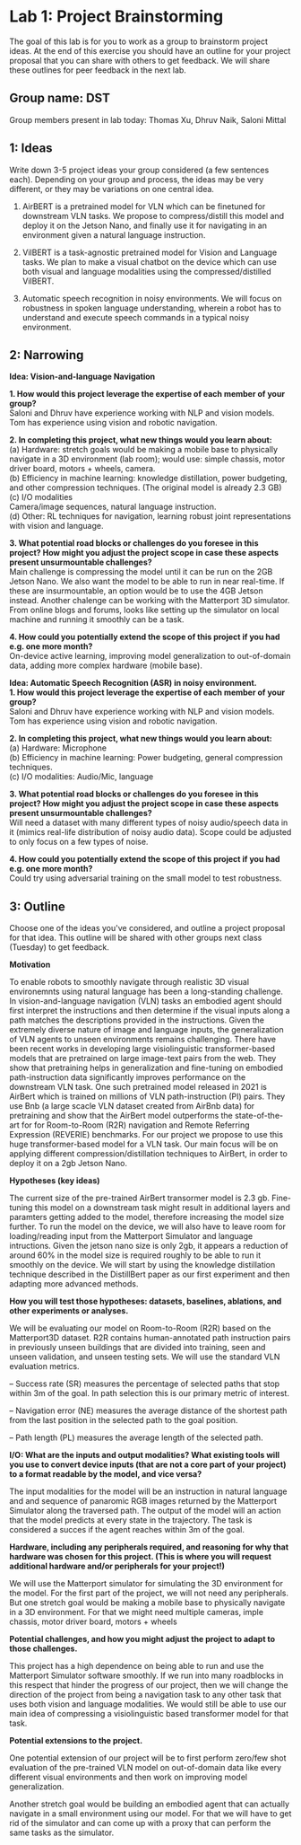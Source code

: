Lab 1: Project Brainstorming
===
The goal of this lab is for you to work as a group to brainstorm project ideas. At the end of this exercise you should have an outline for your project proposal that you can share with others to get feedback. We will share these outlines for peer feedback in the next lab.

Group name: DST
---
Group members present in lab today: Thomas Xu, Dhruv Naik, Saloni Mittal

1: Ideas
----
Write down 3-5 project ideas your group considered (a few sentences each). Depending on your group and process, the ideas may be very different, or they may be variations on one central idea.
 1. AirBERT is a pretrained model for VLN which can be finetuned for downstream VLN tasks. We propose to compress/distill this model and deploy it on the Jetson Nano, and finally use it for navigating in an environment given a natural language instruction.

 2. VilBERT is a task-agnostic pretrained model for Vision and Language tasks. We plan to make a visual chatbot on the device which can use both visual and language modalities using the compressed/distilled VilBERT.
    
 3. Automatic speech recognition in noisy environments. We will focus on robustness in spoken language understanding, wherein a robot has to understand and execute speech commands in a typical noisy environment.


2: Narrowing
----

**Idea: Vision-and-language Navigation**  

**1. How would this project leverage the expertise of each member of your group?**  
Saloni and Dhruv have experience working with NLP and vision models. Tom has experience using vision and robotic navigation.  

**2. In completing this project, what new things would you learn about:**  
(a) Hardware: stretch goals would be making a mobile base to physically navigate in a 3D environment (lab room); would use: simple chassis, motor driver board, motors + wheels, camera.    
(b) Efficiency in machine learning: knowledge distillation, power budgeting, and other compression techniques. (The original model is already 2.3 GB)   
(c) I/O modalities  
Camera/image sequences, natural language instruction.  
(d) Other: RL techniques for navigation, learning robust joint representations with vision and language.

**3. What potential road blocks or challenges do you foresee in this project? How might you adjust the project scope in case these aspects present unsurmountable challenges?**  
Main challenge is compressing the model until it can be run on the 2GB Jetson Nano. We also want the model to be able to run in near real-time. If these are insurmountable, an option would be to use the 4GB Jetson instead. Another chalenge can be working with the Matterport 3D simulator. From online blogs and forums, looks like setting up the simulator on local machine and running it smoothly can be a task.

**4. How could you potentially extend the scope of this project if you had e.g. one more month?**  
On-device active learning, improving model generalization to out-of-domain data, adding more complex hardware (mobile base).  


  
  
**Idea: Automatic Speech Recognition (ASR) in noisy environment.**  
**1. How would this project leverage the expertise of each member of your group?**  
Saloni and Dhruv have experience working with NLP and vision models. Tom has experience using vision and robotic navigation.  

**2. In completing this project, what new things would you learn about:**  
(a) Hardware: Microphone   
(b) Efficiency in machine learning: Power budgeting, general compression techniques.   
(c) I/O modalities: Audio/Mic, language  

**3. What potential road blocks or challenges do you foresee in this project? How might you adjust the project scope in case these aspects present unsurmountable challenges?**  
Will need a dataset with many different types of noisy audio/speech data in it (mimics real-life distribution of noisy audio data). Scope could be adjusted to only focus on a few types of noise.

**4. How could you potentially extend the scope of this project if you had e.g. one more month?**  
Could try using adversarial training on the small model to test robustness.

3: Outline
----
Choose one of the ideas you've considered, and outline a project proposal for that idea. This outline will be shared with other groups next class (Tuesday) to get feedback.


**Motivation**

To enable robots to smoothly navigate through realistic 3D visual environemnts using natural language has been a long-standing challenge. In vision-and-language navigation (VLN) tasks an embodied agent should first interpret the instructions and then determine if the visual inputs along a path matches the descriptions provided in the instructions. Given the extremely diverse nature of image and language inputs, the generalization of VLN agents to unseen environments remains challenging. There have been recent works in developing large visiolinguistic transformer-based models that are pretrained on large image-text pairs from the web. They show that pretraining helps in generalization and fine-tuning on embodied path-instruction data significantly improves performance on the downstream VLN task. One such pretrained model released in 2021 is AirBert which is trained on millions of VLN path-instruction (PI) pairs. They use Bnb (a large scacle VLN dataset created from AirBnb data) for pretraining and show that the AirBert model outperforms the state-of-the-art for for Room-to-Room (R2R) navigation and Remote Referring Expression (REVERIE) benchmarks.
For our project we propose to use this huge transformer-based model for a VLN task. Our main focus will be on applying different compression/distillation techniques to AirBert, in order to deploy it on a 2gb Jetson Nano.

**Hypotheses (key ideas)**

The current size of the pre-trained AirBert transormer model is 2.3 gb. Fine-tuning this model on a downstream task might result in additional layers and paramters getting added to the model, therefore increasing the model size further. To run the model on the device, we will also have to leave room for loading/reading input from the Matterport Simulator and language intructions. Given the jetson nano size is only 2gb, it appears a reduction of around 60% in the model size is required roughly to be able to run it smoothly on the device. We will start by using the knowledge distillation technique described in the DistillBert paper as our first experiment and then adapting more advanced methods.

**How you will test those hypotheses: datasets, baselines, ablations, and other experiments or analyses.**

We will be evaluating our model on Room-to-Room (R2R) based on the Matterport3D dataset. R2R contains human-annotated path instruction pairs in previously unseen buildings that are divided into training, seen and unseen validation, and unseen testing sets. We will use the standard VLN evaluation metrics.

– Success rate (SR) measures the percentage of selected paths that stop
within 3m of the goal. In path selection this is our primary metric of interest.

– Navigation error (NE) measures the average distance of the shortest path
from the last position in the selected path to the goal position.

– Path length (PL) measures the average length of the selected path.

**I/O: What are the inputs and output modalities? What existing tools will you use to convert device inputs (that are not a core part of your project) to a format readable by the model, and vice versa?**

The input modalities for the model will be an instruction in natural language and and sequence of panaromic RGB images returned by the Matterport Simulator along the traversed path. The output of the model will an action that the model predicts at every state in the trajectory. The task is considered a succes if the agent reaches within 3m of the goal.  

**Hardware, including any peripherals required, and reasoning for why that hardware was chosen for this project. (This is where you will request additional hardware and/or peripherals for your project!)**

We will use the Matterport simulator for simulating the 3D environment for the model. For the first part of the project, we will not need any peripherals. But one stretch goal would be making a mobile base to physically navigate in a 3D environment. For that we might need multiple cameras, imple chassis, motor driver board, motors + wheels

**Potential challenges, and how you might adjust the project to adapt to those challenges.**

This project has a high dependence on being able to run and use the Matterport Simulator software smoothly. If we run into many roadblocks in this respect that hinder the progress of our project, then we will change the direction of the project from being a navigation task to any other task that uses both vision and language modalities. We would still be able to use our main idea of compressing a visiolinguistic based transformer model for that task.

**Potential extensions to the project.**

One potential extension of our project will be to first perform zero/few shot evaluation of the pre-trained VLN model on out-of-domain data like every different visual environments and then work on improving model generalization.

Another stretch goal would be building an embodied agent that can actually navigate in a small environment using our model. For that we will have to get rid of the simulator and can come up with a proxy that can perform the same tasks as the simulator.

